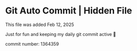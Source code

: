 # Git Auto Commit | Hidden File

This file was added Feb 12, 2025

Just for fun and keeping my daily git commit active 🤪

commit number: 1364359
